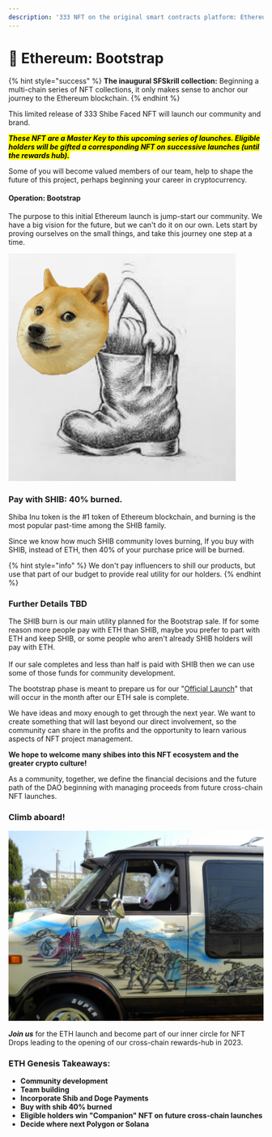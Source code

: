 ```yaml
---
description: '333 NFT on the original smart contracts platform: Ethereum'
---
```


# 🥰 Ethereum: Bootstrap

{% hint style="success" %}
**The inaugural SFSkrill collection:** Beginning a multi-chain series of NFT collections, it only makes sense to anchor our journey to the Ethereum blockchain.
{% endhint %}

This limited release of 333 Shibe Faced NFT will launch our community and brand.

_<mark style="background-color:yellow;">**These NFT are a Master Key to this upcoming series of launches. Eligible holders will be gifted a corresponding NFT on successive launches (until the rewards hub).**</mark>_

Some of you will become valued members of our team, help to shape the future of this project, perhaps beginning your career in cryptocurrency.

#### Operation: Bootstrap

The purpose to this initial Ethereum launch is jump-start our community. We have a big vision for the future, but we can't do it on our own. Lets start by proving ourselves on the small things, and take this journey one step at a time.

![dog boots](<../.gitbook/assets/image (4).png>)

### Pay with SHIB:  40% burned.

Shiba Inu token is the #1 token of Ethereum blockchain, and burning is the most popular past-time among the SHIB family.

Since we know how much SHIB community loves burning, If you buy with SHIB, instead of ETH, then 40% of your purchase price will be burned.

{% hint style="info" %}
We don't pay influencers to shill our products, but use that part of our budget to provide real utility for our holders.&#x20;
{% endhint %}

### **Further Details TBD**

The SHIB burn is our main utility planned for the Bootstrap sale. If for some reason more people pay with ETH than SHIB, maybe you prefer to part with ETH and keep SHIB, or some people who aren't already SHIB holders will pay with ETH. \
\
If our sale completes and less than half is paid with SHIB then we can use some of those funds for community development.

The bootstrap phase is meant to prepare us for our "[Official Launch](matic-or-solana-official.md)" that will occur in the month after our ETH sale is complete.&#x20;

We have ideas and moxy enough to get through the next year. We want to create something that will last beyond our direct involvement, so the community can share in the profits and the opportunity to learn various aspects of NFT project management.&#x20;

**We hope to welcome many shibes into this NFT ecosystem and the greater crypto culture!**

As a community, together, we define the financial decisions and the future path of the DAO beginning with managing proceeds from future cross-chain NFT launches.

### **Climb aboard!**

![On our road-trip to the GitBook factory.](<../.gitbook/assets/image (12).png>)

_**Join us**_ for the ETH launch and become part of our inner circle for NFT Drops leading to the opening of our cross-chain rewards-hub in 2023.

### ETH Genesis Takeaways:

* **Community development**
* **Team building**&#x20;
* **Incorporate Shib and Doge Payments**
* **Buy with shib 40% burned**
* **Eligible holders win "Companion" NFT on future cross-chain launches**
* **Decide where next Polygon or Solana**
